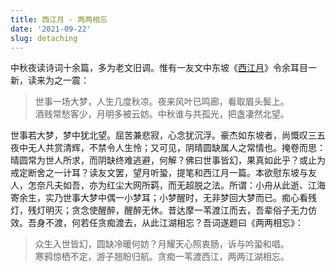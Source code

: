 ```yaml
---
title: 西江月 · 两两相忘
date: '2021-09-22'
slug: detaching
---
```


中秋夜读诗词十余篇，多为老文旧调。惟有一友文中东坡《[西江月](https://baike.baidu.com/item/%E8%A5%BF%E6%B1%9F%E6%9C%88%C2%B7%E4%B8%96%E4%BA%8B%E4%B8%80%E5%9C%BA%E5%A4%A7%E6%A2%A6/2805735)》令余耳目一新，读来为之一震：

> 世事一场大梦，人生几度秋凉。夜来风叶已鸣廊，看取眉头鬓上。  
> 酒贱常愁客少，月明多被云妨。中秋谁与共孤光，把盏凄然北望。

世事若大梦，梦中犹北望。屈苦兼悲寂，心念犹沉浮。豪杰如东坡者，尚慨叹三五夜中无人共赏清辉，不禁令人生怜；又可见，阴晴圆缺属人之常情也。掩卷而思：晴圆常为世人所求，而阴缺终难逃避，何解？佛曰世事皆幻，果真如此乎？或止为戒定断舍之一计耳？读友文罢，望月听蛩，提笔和西江月一篇。本欲慰东坡与友人，怎奈凡夫如吾，亦为红尘大网所羁，而无超脱之法。所谓：小舟从此逝、江海寄余生，实乃世事大梦中偶一小梦耳；小梦醒时，无非梦回大梦而已。痴心看残灯，残灯明灭；贪念使醒醉，醒醉无休。昔达摩一苇渡江而去，吾辈俗子无力仿效。吾身不渡，何若任贪痴渡去，从此江湖相忘？吾词遂题曰《两两相忘》：

> 众生入世皆幻，圆缺冷暖何妨？月耀天心照衷肠，诉与吟蛩和唱。  
> 寒鸦惊栖不定，游子翘盼归航。贪痴一苇渡西江，两两江湖相忘。

<!--#
* 左宗棠的入世皆幻：https://yihui.org/cn/2017/03/wake-up/
* 月耀天心的弘一法师：https://yihui.org/cn/2020/07/same-world/
* 顾敻《临江仙》：蝉吟人静
* 李白《秋风词》：寒鸦栖复惊
* 柳永《玉蝴蝶》：念双燕、难凭远信，指暮天、空识归航（古代的归航应该是指船吧，现代指飞机航班）
* 贪嗔痴三毒，未提及嗔，缘此情境难起嗔心；若无贪与痴，寒鸦可栖息矣
-->
